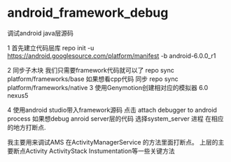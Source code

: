 # android_framework_debug
调试android java层源码

1 首先建立代码层库
repo init -u https://android.googlesource.com/platform/manifest -b android-6.0.0_r1

2 同步子木块 我们只需要framework代码就可以了
  repo sync platform/frameworks/base
  如果想看cpp代码 同步 repo sync platform/frameworks/native
3 使用Genymotion创建相对应的模拟器 6.0 nexus5

4 使用android studio带入framework源码 点击 attach  debugger to android process 
  如果想debug anroid server层的代码 选择system_server 进程 在相应的地方打断点.
  
  我主要用来调试AMS 在ActivityManagerService 的方法里面打断点。 上层的主要断点Activity ActivityStack Instumentation等一些关键方法
